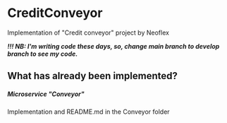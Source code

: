 # CreditConveyor
Implementation of "Credit conveyor" project by Neoflex

***!!! NB: I'm writing code these days, so, change main branch to develop branch to see my code.***

## What has already been implemented?

##### Microservice "Conveyor"
Implementation and README.md in the Conveyor folder
